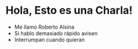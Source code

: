 # Hola, Esto es una Charla!

* Me llamo Roberto Alsina
* Si hablo demasiado rápido avisen
* Interrumpan cuando quieran
